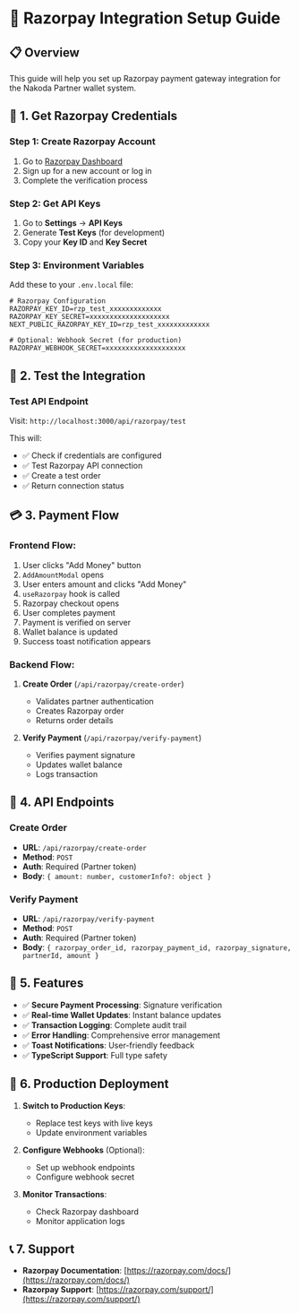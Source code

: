 # 🚀 Razorpay Integration Setup Guide

## 📋 **Overview**
This guide will help you set up Razorpay payment gateway integration for the Nakoda Partner wallet system.

## 🔑 **1. Get Razorpay Credentials**

### **Step 1: Create Razorpay Account**
1. Go to [Razorpay Dashboard](https://dashboard.razorpay.com/)
2. Sign up for a new account or log in
3. Complete the verification process

### **Step 2: Get API Keys**
1. Go to **Settings** → **API Keys**
2. Generate **Test Keys** (for development)
3. Copy your **Key ID** and **Key Secret**

### **Step 3: Environment Variables**
Add these to your `.env.local` file:

```env
# Razorpay Configuration
RAZORPAY_KEY_ID=rzp_test_xxxxxxxxxxxxx
RAZORPAY_KEY_SECRET=xxxxxxxxxxxxxxxxxxxx
NEXT_PUBLIC_RAZORPAY_KEY_ID=rzp_test_xxxxxxxxxxxxx

# Optional: Webhook Secret (for production)
RAZORPAY_WEBHOOK_SECRET=xxxxxxxxxxxxxxxxxxxx
```

## 🧪 **2. Test the Integration**

### **Test API Endpoint**
Visit: `http://localhost:3000/api/razorpay/test`

This will:
- ✅ Check if credentials are configured
- ✅ Test Razorpay API connection
- ✅ Create a test order
- ✅ Return connection status

## 💳 **3. Payment Flow**

### **Frontend Flow:**
1. User clicks "Add Money" button
2. `AddAmountModal` opens
3. User enters amount and clicks "Add Money"
4. `useRazorpay` hook is called
5. Razorpay checkout opens
6. User completes payment
7. Payment is verified on server
8. Wallet balance is updated
9. Success toast notification appears

### **Backend Flow:**
1. **Create Order** (`/api/razorpay/create-order`)
   - Validates partner authentication
   - Creates Razorpay order
   - Returns order details
   
2. **Verify Payment** (`/api/razorpay/verify-payment`)
   - Verifies payment signature
   - Updates wallet balance
   - Logs transaction

## 🔧 **4. API Endpoints**

### **Create Order**
- **URL**: `/api/razorpay/create-order`
- **Method**: `POST`
- **Auth**: Required (Partner token)
- **Body**: `{ amount: number, customerInfo?: object }`

### **Verify Payment**
- **URL**: `/api/razorpay/verify-payment`
- **Method**: `POST`
- **Auth**: Required (Partner token)
- **Body**: `{ razorpay_order_id, razorpay_payment_id, razorpay_signature, partnerId, amount }`

## 🎯 **5. Features**

- ✅ **Secure Payment Processing**: Signature verification
- ✅ **Real-time Wallet Updates**: Instant balance updates
- ✅ **Transaction Logging**: Complete audit trail
- ✅ **Error Handling**: Comprehensive error management
- ✅ **Toast Notifications**: User-friendly feedback
- ✅ **TypeScript Support**: Full type safety

## 🚀 **6. Production Deployment**

1. **Switch to Production Keys**:
   - Replace test keys with live keys
   - Update environment variables

2. **Configure Webhooks** (Optional):
   - Set up webhook endpoints
   - Configure webhook secret

3. **Monitor Transactions**:
   - Check Razorpay dashboard
   - Monitor application logs

## 📞 **7. Support**

- **Razorpay Documentation**: [https://razorpay.com/docs/](https://razorpay.com/docs/)
- **Razorpay Support**: [https://razorpay.com/support/](https://razorpay.com/support/)